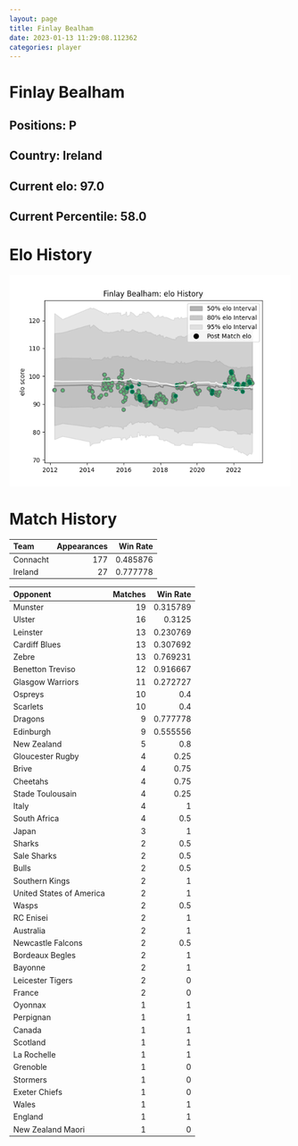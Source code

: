 ```yaml
---  
layout: page  
title: Finlay Bealham  
date: 2023-01-13 11:29:08.112362  
categories: player  
---
```

# Finlay Bealham

## Positions: P

## Country: Ireland

## Current elo: 97.0

## Current Percentile: 58.0

# Elo History


![elo history](history_FinlayBealham.png)
# Match History


| Team     |   Appearances |   Win Rate |
|:---------|--------------:|-----------:|
| Connacht |           177 |   0.485876 |
| Ireland  |            27 |   0.777778 |

| Opponent                 |   Matches |   Win Rate |
|:-------------------------|----------:|-----------:|
| Munster                  |        19 |   0.315789 |
| Ulster                   |        16 |   0.3125   |
| Leinster                 |        13 |   0.230769 |
| Cardiff Blues            |        13 |   0.307692 |
| Zebre                    |        13 |   0.769231 |
| Benetton Treviso         |        12 |   0.916667 |
| Glasgow Warriors         |        11 |   0.272727 |
| Ospreys                  |        10 |   0.4      |
| Scarlets                 |        10 |   0.4      |
| Dragons                  |         9 |   0.777778 |
| Edinburgh                |         9 |   0.555556 |
| New Zealand              |         5 |   0.8      |
| Gloucester Rugby         |         4 |   0.25     |
| Brive                    |         4 |   0.75     |
| Cheetahs                 |         4 |   0.75     |
| Stade Toulousain         |         4 |   0.25     |
| Italy                    |         4 |   1        |
| South Africa             |         4 |   0.5      |
| Japan                    |         3 |   1        |
| Sharks                   |         2 |   0.5      |
| Sale Sharks              |         2 |   0.5      |
| Bulls                    |         2 |   0.5      |
| Southern Kings           |         2 |   1        |
| United States of America |         2 |   1        |
| Wasps                    |         2 |   0.5      |
| RC Enisei                |         2 |   1        |
| Australia                |         2 |   1        |
| Newcastle Falcons        |         2 |   0.5      |
| Bordeaux Begles          |         2 |   1        |
| Bayonne                  |         2 |   1        |
| Leicester Tigers         |         2 |   0        |
| France                   |         2 |   0        |
| Oyonnax                  |         1 |   1        |
| Perpignan                |         1 |   1        |
| Canada                   |         1 |   1        |
| Scotland                 |         1 |   1        |
| La Rochelle              |         1 |   1        |
| Grenoble                 |         1 |   0        |
| Stormers                 |         1 |   0        |
| Exeter Chiefs            |         1 |   0        |
| Wales                    |         1 |   1        |
| England                  |         1 |   1        |
| New Zealand Maori        |         1 |   0        |